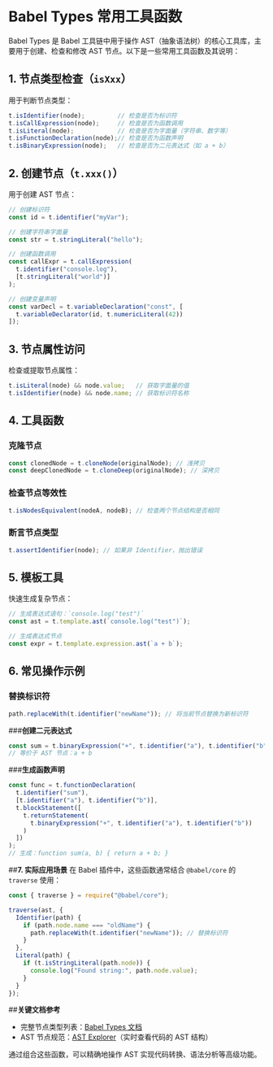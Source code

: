 # Babel Types 常用工具函数

Babel Types 是 Babel 工具链中用于操作 AST（抽象语法树）的核心工具库，主要用于创建、检查和修改 AST 节点。以下是一些常用工具函数及其说明：


## **1. 节点类型检查（`isXxx`）**
用于判断节点类型：
```javascript
t.isIdentifier(node);         // 检查是否为标识符
t.isCallExpression(node);     // 检查是否为函数调用
t.isLiteral(node);            // 检查是否为字面量（字符串、数字等）
t.isFunctionDeclaration(node);// 检查是否为函数声明
t.isBinaryExpression(node);   // 检查是否为二元表达式（如 a + b）
```


## **2. 创建节点（`t.xxx()`）**
用于创建 AST 节点：
```javascript
// 创建标识符
const id = t.identifier("myVar");

// 创建字符串字面量
const str = t.stringLiteral("hello");

// 创建函数调用
const callExpr = t.callExpression(
  t.identifier("console.log"), 
  [t.stringLiteral("world")]
);

// 创建变量声明
const varDecl = t.variableDeclaration("const", [
  t.variableDeclarator(id, t.numericLiteral(42))
]);
```


## **3. 节点属性访问**
检查或提取节点属性：
```javascript
t.isLiteral(node) && node.value;   // 获取字面量的值
t.isIdentifier(node) && node.name; // 获取标识符名称
```


## **4. 工具函数**
### **克隆节点**
```javascript
const clonedNode = t.cloneNode(originalNode); // 浅拷贝
const deepClonedNode = t.cloneDeep(originalNode); // 深拷贝
```

### **检查节点等效性**
```javascript
t.isNodesEquivalent(nodeA, nodeB); // 检查两个节点结构是否相同
```

### **断言节点类型**
```javascript
t.assertIdentifier(node); // 如果非 Identifier，抛出错误
```


## **5. 模板工具**
快速生成复杂节点：
```javascript
// 生成表达式语句：`console.log("test")`
const ast = t.template.ast(`console.log("test")`);

// 生成表达式节点
const expr = t.template.expression.ast(`a + b`);
```


## **6. 常见操作示例**
### **替换标识符**
```javascript
path.replaceWith(t.identifier("newName")); // 将当前节点替换为新标识符
```

###**创建二元表达式**
```javascript
const sum = t.binaryExpression("+", t.identifier("a"), t.identifier("b"));
// 等价于 AST 节点：a + b
```

###**生成函数声明**
```javascript
const func = t.functionDeclaration(
  t.identifier("sum"),
  [t.identifier("a"), t.identifier("b")],
  t.blockStatement([
    t.returnStatement(
      t.binaryExpression("+", t.identifier("a"), t.identifier("b"))
    )
  ])
);
// 生成：function sum(a, b) { return a + b; }
```



##**7. 实际应用场景**
在 Babel 插件中，这些函数通常结合 `@babel/core` 的 `traverse` 使用：
```javascript
const { traverse } = require("@babel/core");

traverse(ast, {
  Identifier(path) {
    if (path.node.name === "oldName") {
      path.replaceWith(t.identifier("newName")); // 替换标识符
    }
  },
  Literal(path) {
    if (t.isStringLiteral(path.node)) {
      console.log("Found string:", path.node.value);
    }
  }
});
```


##**关键文档参考**
- 完整节点类型列表：[Babel Types 文档](https://babeljs.io/docs/en/babel-types)
- AST 节点规范：[AST Explorer](https://astexplorer.net/)（实时查看代码的 AST 结构）

通过组合这些函数，可以精确地操作 AST 实现代码转换、语法分析等高级功能。
